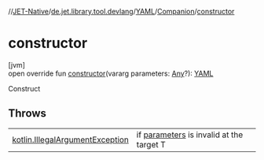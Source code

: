 //[JET-Native](../../../../index.md)/[de.jet.library.tool.devlang](../../index.md)/[YAML](../index.md)/[Companion](index.md)/[constructor](constructor.md)

# constructor

[jvm]\
open override fun [constructor](constructor.md)(vararg parameters: [Any](https://kotlinlang.org/api/latest/jvm/stdlib/kotlin/-any/index.html)?): [YAML](../index.md)

Construct

## Throws

| | |
|---|---|
| [kotlin.IllegalArgumentException](https://kotlinlang.org/api/latest/jvm/stdlib/kotlin/-illegal-argument-exception/index.html) | if [parameters](constructor.md) is invalid at the target T |

